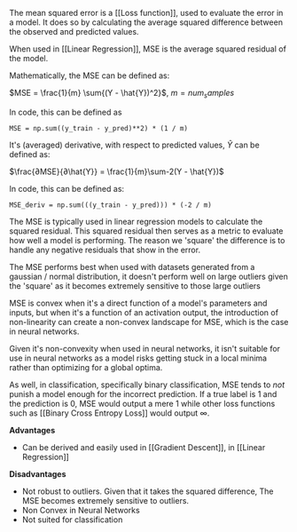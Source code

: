 The mean squared error is a [[Loss function]], used to evaluate the error in a model. It does so by calculating the average squared difference between the observed and predicted values.

When used in [[Linear Regression]], MSE is the average squared residual of the model.

Mathematically, the MSE can be defined as:

$MSE = \frac{1}{m} \sum{(Y - \hat{Y})^2}$, $m = num_samples$

In code, this can be defined as

```
MSE = np.sum((y_train - y_pred)**2) * (1 / m)
```

It's (averaged) derivative, with respect to predicted values, $\hat{Y}$ can be defined as:

$\frac{∂MSE}{∂\hat{Y}} = \frac{1}{m}\sum-2(Y - \hat{Y})$

In code, this can be defined as:

```
MSE_deriv = np.sum(((y_train - y_pred))) * (-2 / m)
```

The MSE is typically used in linear regression models to calculate the squared residual. This squared residual then serves as a metric to evaluate how well a model is performing. The reason we 'square' the difference is to handle any negative residuals that show in the error.

The MSE performs best when used with datasets generated from a gaussian / normal distribution, it doesn't perform well on large outliers given the 'square' as it becomes extremely sensitive to those large outliers

MSE is convex when it's a direct function of a model's parameters and inputs, but when it's a function of an activation output, the introduction of non-linearity can create a non-convex landscape for MSE, which is the case in neural networks.

Given it's non-convexity when used in neural networks, it isn't suitable for use in neural networks as a model risks getting stuck in a local minima rather than optimizing for a global optima. 

As well, in classification, specifically binary classification, MSE tends to *not* punish a model enough for the incorrect prediction. If a true label is $1$ and the prediction is $0$, MSE would output a mere $1$ while other loss functions such as [[Binary Cross Entropy Loss]] would output $\infty$.

**Advantages**
- Can be derived and easily used in [[Gradient Descent]], in [[Linear Regression]]

**Disadvantages**
- Not robust to outliers. Given that it takes the squared difference, The MSE becomes extremely sensitive to outliers.
- Non Convex in Neural Networks
- Not suited for classification